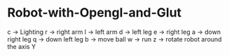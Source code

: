 # Robot-with-Opengl-and-Glut

c  -> Lighting 
r  -> right arm
l  -> left arm
d  -> left leg
e  -> right leg
a  -> down right leg
q  -> down left leg
b  -> move ball 
w  -> run
z  -> rotate robot around the axis Y 
